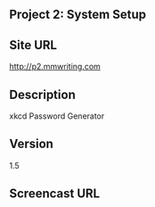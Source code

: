## Project 2: System Setup 

## Site URL

http://p2.mmwriting.com

## Description

xkcd Password Generator

## Version
1.5

## Screencast URL 
